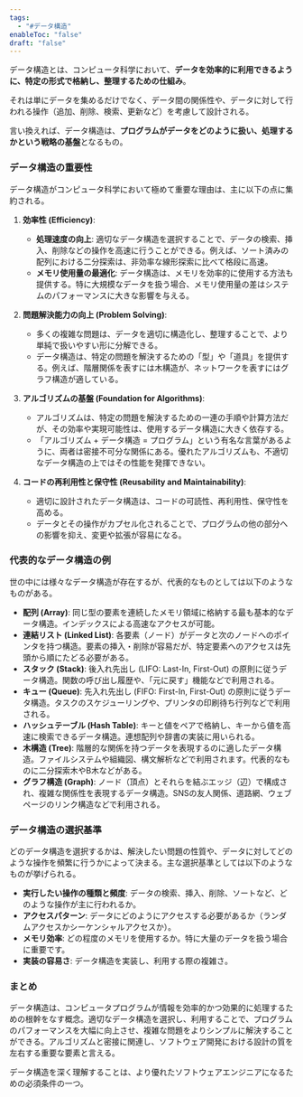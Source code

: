 ```yaml
---
tags:
  - "#データ構造"
enableToc: "false"
draft: "false"
---
```


データ構造とは、コンピュータ科学において、**データを効率的に利用できるように、特定の形式で格納し、整理するための仕組み**。

それは単にデータを集めるだけでなく、データ間の関係性や、データに対して行われる操作（追加、削除、検索、更新など）を考慮して設計される。

言い換えれば、データ構造は、**プログラムがデータをどのように扱い、処理するかという戦略の基盤**となるもの。

### データ構造の重要性

データ構造がコンピュータ科学において極めて重要な理由は、主に以下の点に集約される。

1. **効率性 (Efficiency)**:
    
    - **処理速度の向上**: 適切なデータ構造を選択することで、データの検索、挿入、削除などの操作を高速に行うことができる。例えば、ソート済みの配列における二分探索は、非効率な線形探索に比べて格段に高速。
    - **メモリ使用量の最適化**: データ構造は、メモリを効率的に使用する方法も提供する。特に大規模なデータを扱う場合、メモリ使用量の差はシステムのパフォーマンスに大きな影響を与える。
2. **問題解決能力の向上 (Problem Solving)**:
    
    - 多くの複雑な問題は、データを適切に構造化し、整理することで、より単純で扱いやすい形に分解できる。
    - データ構造は、特定の問題を解決するための「型」や「道具」を提供する。例えば、階層関係を表すには木構造が、ネットワークを表すにはグラフ構造が適している。
3. **アルゴリズムの基盤 (Foundation for Algorithms)**:
    
    - アルゴリズムは、特定の問題を解決するための一連の手順や計算方法だが、その効率や実現可能性は、使用するデータ構造に大きく依存する。
    - 「アルゴリズム + データ構造 = プログラム」という有名な言葉があるように、両者は密接不可分な関係にある。優れたアルゴリズムも、不適切なデータ構造の上ではその性能を発揮できない。
4. **コードの再利用性と保守性 (Reusability and Maintainability)**:
    
    - 適切に設計されたデータ構造は、コードの可読性、再利用性、保守性を高める。
    - データとその操作がカプセル化されることで、プログラムの他の部分への影響を抑え、変更や拡張が容易になる。

### 代表的なデータ構造の例

世の中には様々なデータ構造が存在するが、代表的なものとしては以下のようなものがある。

- **配列 (Array)**: 同じ型の要素を連続したメモリ領域に格納する最も基本的なデータ構造。インデックスによる高速なアクセスが可能。
- **連結リスト (Linked List)**: 各要素（ノード）がデータと次のノードへのポインタを持つ構造。要素の挿入・削除が容易だが、特定要素へのアクセスは先頭から順にたどる必要がある。
- **スタック (Stack)**: 後入れ先出し (LIFO: Last-In, First-Out) の原則に従うデータ構造。関数の呼び出し履歴や、「元に戻す」機能などで利用される。
- **キュー (Queue)**: 先入れ先出し (FIFO: First-In, First-Out) の原則に従うデータ構造。タスクのスケジューリングや、プリンタの印刷待ち行列などで利用される。
- **ハッシュテーブル (Hash Table)**: キーと値をペアで格納し、キーから値を高速に検索できるデータ構造。連想配列や辞書の実装に用いられる。
- **木構造 (Tree)**: 階層的な関係を持つデータを表現するのに適したデータ構造。ファイルシステムや組織図、構文解析などで利用されます。代表的なものに二分探索木やB木などがある。
- **グラフ構造 (Graph)**: ノード（頂点）とそれらを結ぶエッジ（辺）で構成され、複雑な関係性を表現するデータ構造。SNSの友人関係、道路網、ウェブページのリンク構造などで利用される。

### データ構造の選択基準

どのデータ構造を選択するかは、解決したい問題の性質や、データに対してどのような操作を頻繁に行うかによって決まる。主な選択基準としては以下のようなものが挙げられる。

- **実行したい操作の種類と頻度**: データの検索、挿入、削除、ソートなど、どのような操作が主に行われるか。
- **アクセスパターン**: データにどのようにアクセスする必要があるか（ランダムアクセスかシーケンシャルアクセスか）。
- **メモリ効率**: どの程度のメモリを使用するか。特に大量のデータを扱う場合に重要です。
- **実装の容易さ**: データ構造を実装し、利用する際の複雑さ。

### まとめ

データ構造は、コンピュータプログラムが情報を効率的かつ効果的に処理するための根幹をなす概念。適切なデータ構造を選択し、利用することで、プログラムのパフォーマンスを大幅に向上させ、複雑な問題をよりシンプルに解決することができる。アルゴリズムと密接に関連し、ソフトウェア開発における設計の質を左右する重要な要素と言える。

データ構造を深く理解することは、より優れたソフトウェアエンジニアになるための必須条件の一つ。